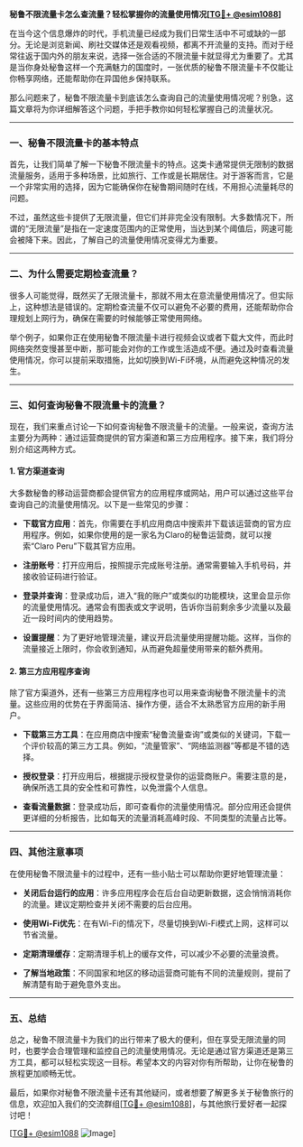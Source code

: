 **秘鲁不限流量卡怎么查流量？轻松掌握你的流量使用情况[[TG💪+ @esim1088](https://t.me/s/esim1088)]**

在当今这个信息爆炸的时代，手机流量已经成为我们日常生活中不可或缺的一部分。无论是浏览新闻、刷社交媒体还是观看视频，都离不开流量的支持。而对于经常往返于国内外的朋友来说，选择一张合适的不限流量卡就显得尤为重要了。尤其是当你身处秘鲁这样一个充满魅力的国度时，一张优质的秘鲁不限流量卡不仅能让你畅享网络，还能帮助你在异国他乡保持联系。

那么问题来了，秘鲁不限流量卡到底该怎么查询自己的流量使用情况呢？别急，这篇文章将为你详细解答这个问题，手把手教你如何轻松掌握自己的流量状况。

---

### 一、秘鲁不限流量卡的基本特点

首先，让我们简单了解一下秘鲁不限流量卡的特点。这类卡通常提供无限制的数据流量服务，适用于多种场景，比如旅行、工作或是长期居住。对于游客而言，它是一个非常实用的选择，因为它能确保你在秘鲁期间随时在线，不用担心流量耗尽的问题。

不过，虽然这些卡提供了无限流量，但它们并非完全没有限制。大多数情况下，所谓的“无限流量”是指在一定速度范围内的正常使用，当达到某个阈值后，网速可能会被降下来。因此，了解自己的流量使用情况变得尤为重要。

---

### 二、为什么需要定期检查流量？

很多人可能觉得，既然买了无限流量卡，那就不用太在意流量使用情况了。但实际上，这种想法是错误的。定期检查流量不仅可以避免不必要的费用，还能帮助你合理规划上网行为，确保在需要的时候能够正常使用网络。

举个例子，如果你正在使用秘鲁不限流量卡进行视频会议或者下载大文件，而此时网络突然变慢甚至中断，那可能会对你的工作或生活造成不便。通过及时查看流量使用情况，你可以提前采取措施，比如切换到Wi-Fi环境，从而避免这种情况的发生。

---

### 三、如何查询秘鲁不限流量卡的流量？

现在，我们来重点讨论一下如何查询秘鲁不限流量卡的流量。一般来说，查询方法主要分为两种：通过运营商提供的官方渠道和第三方应用程序。接下来，我们将分别介绍这两种方式。

#### 1. 官方渠道查询

大多数秘鲁的移动运营商都会提供官方的应用程序或网站，用户可以通过这些平台查询自己的流量使用情况。以下是一些常见的步骤：

- **下载官方应用**：首先，你需要在手机应用商店中搜索并下载该运营商的官方应用程序。例如，如果你使用的是一家名为Claro的秘鲁运营商，就可以搜索“Claro Peru”下载其官方应用。
  
- **注册账号**：打开应用后，按照提示完成账号注册。通常需要输入手机号码，并接收验证码进行验证。

- **登录并查询**：登录成功后，进入“我的账户”或类似的功能模块，这里会显示你的流量使用情况。通常会有图表或文字说明，告诉你当前剩余多少流量以及最近一段时间内的使用趋势。

- **设置提醒**：为了更好地管理流量，建议开启流量使用提醒功能。这样，当你的流量接近上限时，你会收到通知，从而避免超量使用带来的额外费用。

#### 2. 第三方应用程序查询

除了官方渠道外，还有一些第三方应用程序也可以用来查询秘鲁不限流量卡的流量。这些应用的优势在于界面简洁、操作方便，适合不太熟悉官方应用的新手用户。

- **下载第三方工具**：在应用商店中搜索“秘鲁流量查询”或类似的关键词，下载一个评价较高的第三方工具。例如，“流量管家”、“网络监测器”等都是不错的选择。

- **授权登录**：打开应用后，根据提示授权登录你的运营商账户。需要注意的是，确保所选工具的安全性和可靠性，以免泄露个人信息。

- **查看流量数据**：登录成功后，即可查看你的流量使用情况。部分应用还会提供更详细的分析报告，比如每天的流量消耗高峰时段、不同类型的流量占比等。

---

### 四、其他注意事项

在使用秘鲁不限流量卡的过程中，还有一些小贴士可以帮助你更好地管理流量：

- **关闭后台运行的应用**：许多应用程序会在后台自动更新数据，这会悄悄消耗你的流量。建议定期检查并关闭不需要的后台应用。

- **使用Wi-Fi优先**：在有Wi-Fi的情况下，尽量切换到Wi-Fi模式上网，这样可以节省流量。

- **定期清理缓存**：定期清理手机上的缓存文件，可以减少不必要的流量浪费。

- **了解当地政策**：不同国家和地区的移动运营商可能有不同的流量规则，提前了解清楚有助于避免意外支出。

---

### 五、总结

总之，秘鲁不限流量卡为我们的出行带来了极大的便利，但在享受无限流量的同时，也要学会合理管理和监控自己的流量使用情况。无论是通过官方渠道还是第三方工具，都可以轻松实现这一目标。希望本文的内容对你有所帮助，让你在秘鲁的旅程更加顺畅无忧。

最后，如果你对秘鲁不限流量卡还有其他疑问，或者想要了解更多关于秘鲁旅行的信息，欢迎加入我们的交流群组[[TG💪+ @esim1088](https://t.me/s/esim1088)]，与其他旅行爱好者一起探讨吧！

[[TG💪+ @esim1088](https://t.me/s/esim1088) ![Image](https://i.postimg.cc/4NQfJmqS/Snipaste-2025-05-13-00-14-12.png)]